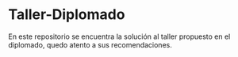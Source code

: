 # Taller-Diplomado
En este repositorio se encuentra la solución al taller propuesto en el diplomado, quedo atento a sus recomendaciones. 
